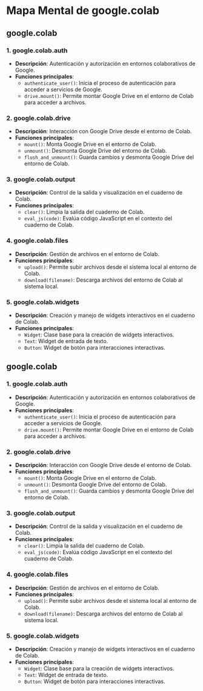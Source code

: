 
# Mapa Mental de google.colab

## google.colab

### 1. google.colab.auth
- **Descripción**: Autenticación y autorización en entornos colaborativos de Google.
- **Funciones principales**:
  - `authenticate_user()`: Inicia el proceso de autenticación para acceder a servicios de Google.
  - `drive.mount()`: Permite montar Google Drive en el entorno de Colab para acceder a archivos.
  
### 2. google.colab.drive
- **Descripción**: Interacción con Google Drive desde el entorno de Colab.
- **Funciones principales**:
  - `mount()`: Monta Google Drive en el entorno de Colab.
  - `unmount()`: Desmonta Google Drive del entorno de Colab.
  - `flush_and_unmount()`: Guarda cambios y desmonta Google Drive del entorno de Colab.

### 3. google.colab.output
- **Descripción**: Control de la salida y visualización en el cuaderno de Colab.
- **Funciones principales**:
  - `clear()`: Limpia la salida del cuaderno de Colab.
  - `eval_js(code)`: Evalúa código JavaScript en el contexto del cuaderno de Colab.

### 4. google.colab.files
- **Descripción**: Gestión de archivos en el entorno de Colab.
- **Funciones principales**:
  - `upload()`: Permite subir archivos desde el sistema local al entorno de Colab.
  - `download(filename)`: Descarga archivos del entorno de Colab al sistema local.

### 5. google.colab.widgets
- **Descripción**: Creación y manejo de widgets interactivos en el cuaderno de Colab.
- **Funciones principales**:
  - `Widget`: Clase base para la creación de widgets interactivos.
  - `Text`: Widget de entrada de texto.
  - `Button`: Widget de botón para interacciones interactivas.

## google.colab

### 1. google.colab.auth
- **Descripción**: Autenticación y autorización en entornos colaborativos de Google.
- **Funciones principales**:
  - `authenticate_user()`: Inicia el proceso de autenticación para acceder a servicios de Google.
  - `drive.mount()`: Permite montar Google Drive en el entorno de Colab para acceder a archivos.
  
### 2. google.colab.drive
- **Descripción**: Interacción con Google Drive desde el entorno de Colab.
- **Funciones principales**:
  - `mount()`: Monta Google Drive en el entorno de Colab.
  - `unmount()`: Desmonta Google Drive del entorno de Colab.
  - `flush_and_unmount()`: Guarda cambios y desmonta Google Drive del entorno de Colab.

### 3. google.colab.output
- **Descripción**: Control de la salida y visualización en el cuaderno de Colab.
- **Funciones principales**:
  - `clear()`: Limpia la salida del cuaderno de Colab.
  - `eval_js(code)`: Evalúa código JavaScript en el contexto del cuaderno de Colab.

### 4. google.colab.files
- **Descripción**: Gestión de archivos en el entorno de Colab.
- **Funciones principales**:
  - `upload()`: Permite subir archivos desde el sistema local al entorno de Colab.
  - `download(filename)`: Descarga archivos del entorno de Colab al sistema local.

### 5. google.colab.widgets
- **Descripción**: Creación y manejo de widgets interactivos en el cuaderno de Colab.
- **Funciones principales**:
  - `Widget`: Clase base para la creación de widgets interactivos.
  - `Text`: Widget de entrada de texto.
  - `Button`: Widget de botón para interacciones interactivas.
